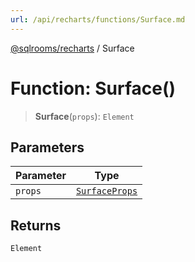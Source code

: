 ```yaml
---
url: /api/recharts/functions/Surface.md
---
```

[@sqlrooms/recharts](../index.md) / Surface

# Function: Surface()

> **Surface**(`props`): `Element`

## Parameters

| Parameter | Type |
| ------ | ------ |
| `props` | [`SurfaceProps`](../type-aliases/SurfaceProps.md) |

## Returns

`Element`
